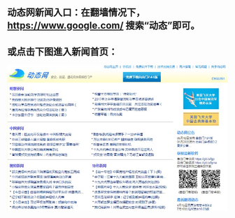 ## 动态网新闻入口：在翻墙情况下，https://www.google.com/ 搜索“动态”即可。

## 或点击下图進入新闻首页：

<a href="http://dongtaiwang.com/loc/phome.php?v=0"><img src="https://github.com/chengyuan98/up/blob/master/dtw20170711.jpg" />

